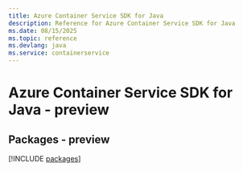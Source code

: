 ```yaml
---
title: Azure Container Service SDK for Java
description: Reference for Azure Container Service SDK for Java
ms.date: 08/15/2025
ms.topic: reference
ms.devlang: java
ms.service: containerservice
---
```

# Azure Container Service SDK for Java - preview
## Packages - preview
[!INCLUDE [packages](container-service-index.md)]